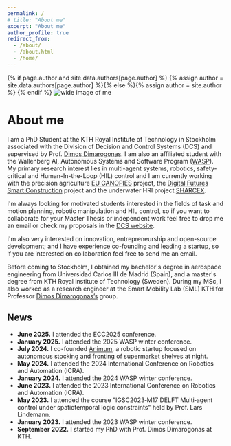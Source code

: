 ```yaml
---
permalink: /
# title: "About me"
excerpt: "About me"
author_profile: true
redirect_from: 
  - /about/
  - /about.html
  - /home/
---
```

{% if page.author and site.data.authors[page.author] %}
  {% assign author = site.data.authors[page.author] %}{% else %}{% assign author = site.author %}
{% endif %}
![wide image of me](images/collage.jpg)

# About me

I am a PhD Student at the KTH Royal Institute of Technology in Stockholm associated with the Division of Decision and Control Systems (DCS) and supervised by Prof. [Dimos Dimarogonas](https://people.kth.se/~dimos/). I am also an affiliated student with the Wallenberg AI, Autonomous Systems and Software Program ([WASP](https://wasp-sweden.org/)). My primary research interest lies in multi-agent systems, robotics, safety-critical and Human-In-the-Loop (HIL) control and I am currently working with the precision agriculture [EU CANOPIES](https://canopies.inf.uniroma3.it/) project, the [Digital Futures Smart Construction](https://www.digitalfutures.kth.se/project/towards-safe-smart-construction-algorithms-digital-twins-and-infrastructures/) project and the underwater HRI project [SHARCEX](https://www.digitalfutures.kth.se/project/sharcex-synergistic-human-robot-collaboration-in-extreme-environments-simulation-to-experimental-validation/).

I'm always looking for motivated students interested in the fields of task and motion planning, robotic manipulation and HIL control, so if you want to collaborate for your Master Thesis or independent work feel free to drop me an email or check my proposals in the [DCS website](https://www.kth.se/social/group/dsc-msc-thesis-propo/page/available-msc-project-proposals-at-dcs/).

I'm also very interested on innovation, entrepreneurship and open-source development; and I have experience co-founding and leading a startup, so if you are interested on collaboration feel free to send me an email.
<!-- {: .text-justify} -->

Before coming to Stockholm, I obtained my bachelor's degree in aerospace engineering from Universidad Carlos III de Madrid (Spain), and a master's degree from KTH Royal institute of Technology (Sweden). During my MSc, I also worked as a research engineer at the Smart Mobility Lab (SML) KTH for Professor [Dimos Dimarogonas’s](https://people.kth.se/~dimos/) group.
<!-- {: .text-justify} -->

## News

- **June 2025.** I attended the ECC2025 conference.
- **January 2025.** I attended the 2025 WASP winter conference.
- **July 2024.** I co-founded [Animum](https://www.animum.ai/), a robotic startup focused on autonomous stocking and fronting of supermarket shelves at night.
- **May 2024.** I attended the 2024 International Conference on Robotics and Automation (ICRA).
- **January 2024.** I attended the 2024 WASP winter conference.
- **June 2023.** I attended the 2023 International Conference on Robotics and Automation (ICRA).
- **May 2023.** I attended the course "IGSC2023‐M17 DELFT Multi‐agent control under spatiotemporal logic constraints" held by Prof. Lars Lindemann.
- **January 2023.** I attended the 2023 WASP winter conference.
- **September 2022.** I started my PhD with Prof. Dimos Dimarogonas at KTH.
